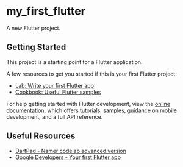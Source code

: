 # my_first_flutter

A new Flutter project.

## Getting Started

This project is a starting point for a Flutter application.

A few resources to get you started if this is your first Flutter project:

- [Lab: Write your first Flutter app](https://docs.flutter.dev/get-started/codelab)
- [Cookbook: Useful Flutter samples](https://docs.flutter.dev/cookbook)

For help getting started with Flutter development, view the
[online documentation](https://docs.flutter.dev/), which offers tutorials,
samples, guidance on mobile development, and a full API reference.

## Useful Resources
- [DartPad - Namer codelab advanced version](https://dartpad.dev/?id=e7076b40fb17a0fa899f9f7a154a02e8)
- [Google Developers - Your first Flutter app](https://codelabs.developers.google.com/codelabs/flutter-codelab-first)
